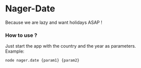 # Nager-Date
Because we are lazy and want holidays ASAP !

### How to use ?
Just start the app with the country and the year as parameters.  
Example: 
```
node nager.date {param1} {param2}
```
